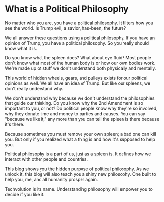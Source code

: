 
# What is a Political Philosophy

No matter who you are, you have a political philosophy. It filters how you see the world. Is Trump evil, a savior, has-been, the future?

We all answer these questions using a political philosophy. If you have an opinion of Trump, you have a political philosophy. So you really should know what it is.

Do you know what the spleen does? What about eye fluid? Most people don't know what most of the human body is or how our own bodies work. We're made up of stuff we don't understand both physically and mentally.

This world of hidden wheels, gears, and pulleys exists for our political opinions as well. We all have an idea of Trump. But like our spleens, we don't really understand why.

We don't understand why because we don't understand the philosophies that guide our thinking. Do you know why the 2nd Amendment is so important to you, or not? Do political people know why they're so involved, why they donate time and money to parties and causes. You can say "because we like it," any more than you can tell the spleen is there because it's there.

Because sometimes you must remove your own spleen; a bad one can kill you. But only if you realized what a thing is and how it's supposed to help you.

Political philosophy is a part of us, just as a spleen is. It defines how we interact with other people and countries.

This blog shows you the hidden purpose of political philosophy. As we unlock it, this blog will also teach you a shiny new philosophy. One built to help you, me, and all humanity prosper again.

Techvolution is its name. Understanding philosophy will empower you to decide if you like it.
